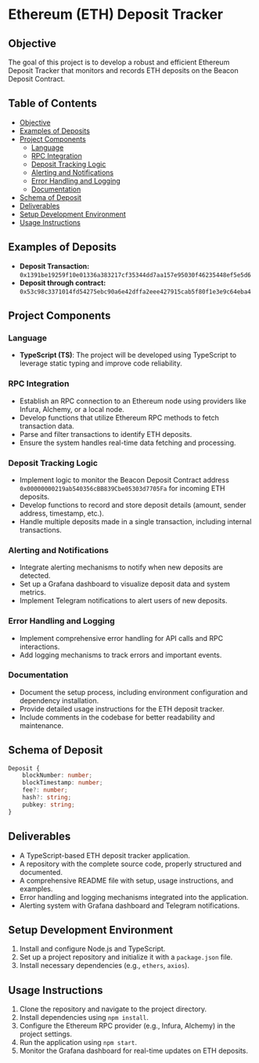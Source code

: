 # Ethereum (ETH) Deposit Tracker

## Objective

The goal of this project is to develop a robust and efficient Ethereum Deposit Tracker that monitors and records ETH deposits on the Beacon Deposit Contract.

## Table of Contents

- [Objective](#objective)
- [Examples of Deposits](#examples-of-deposits)
- [Project Components](#project-components)
  - [Language](#language)
  - [RPC Integration](#rpc-integration)
  - [Deposit Tracking Logic](#deposit-tracking-logic)
  - [Alerting and Notifications](#alerting-and-notifications)
  - [Error Handling and Logging](#error-handling-and-logging)
  - [Documentation](#documentation)
- [Schema of Deposit](#schema-of-deposit)
- [Deliverables](#deliverables)
- [Setup Development Environment](#setup-development-environment)
- [Usage Instructions](#usage-instructions)

## Examples of Deposits

- **Deposit Transaction:** `0x1391be19259f10e01336a383217cf35344dd7aa157e95030f46235448ef5e5d6`
- **Deposit through contract:** `0x53c98c3371014fd54275ebc90a6e42dffa2eee427915cab5f80f1e3e9c64eba4`

## Project Components

### Language

- **TypeScript (TS)**: The project will be developed using TypeScript to leverage static typing and improve code reliability.

### RPC Integration

- Establish an RPC connection to an Ethereum node using providers like Infura, Alchemy, or a local node.
- Develop functions that utilize Ethereum RPC methods to fetch transaction data.
- Parse and filter transactions to identify ETH deposits.
- Ensure the system handles real-time data fetching and processing.

### Deposit Tracking Logic

- Implement logic to monitor the Beacon Deposit Contract address `0x00000000219ab540356cBB839Cbe05303d7705Fa` for incoming ETH deposits.
- Develop functions to record and store deposit details (amount, sender address, timestamp, etc.).
- Handle multiple deposits made in a single transaction, including internal transactions.

### Alerting and Notifications

- Integrate alerting mechanisms to notify when new deposits are detected.
- Set up a Grafana dashboard to visualize deposit data and system metrics.
- Implement Telegram notifications to alert users of new deposits.

### Error Handling and Logging

- Implement comprehensive error handling for API calls and RPC interactions.
- Add logging mechanisms to track errors and important events.

### Documentation

- Document the setup process, including environment configuration and dependency installation.
- Provide detailed usage instructions for the ETH deposit tracker.
- Include comments in the codebase for better readability and maintenance.

## Schema of Deposit

```typescript
Deposit {
    blockNumber: number;
    blockTimestamp: number;
    fee?: number;
    hash?: string;
    pubkey: string;
}
```

## Deliverables

- A TypeScript-based ETH deposit tracker application.
- A repository with the complete source code, properly structured and documented.
- A comprehensive README file with setup, usage instructions, and examples.
- Error handling and logging mechanisms integrated into the application.
- Alerting system with Grafana dashboard and Telegram notifications.

## Setup Development Environment

1. Install and configure Node.js and TypeScript.
2. Set up a project repository and initialize it with a `package.json` file.
3. Install necessary dependencies (e.g., `ethers`, `axios`).

## Usage Instructions

1. Clone the repository and navigate to the project directory.
2. Install dependencies using `npm install`.
3. Configure the Ethereum RPC provider (e.g., Infura, Alchemy) in the project settings.
4. Run the application using `npm start`.
5. Monitor the Grafana dashboard for real-time updates on ETH deposits.
